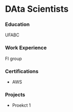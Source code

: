 # DAta Scientists

### Education
UFABC

### Work Experience
FI group

### Certifications
- AWS

### Projects
- Proekct 1
